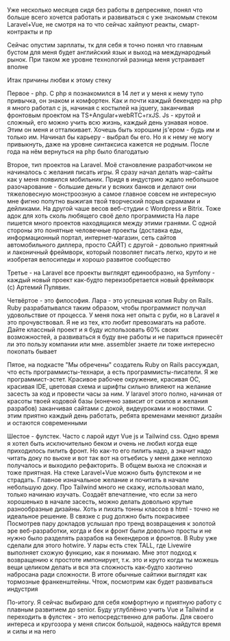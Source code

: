 Уже несколько месяцев сидя без работы в депресняке, понял что больше всего хочется работать и развиваться с уже знакомым стеком Laravel+Vue, не смотря на то что сейчас хайпуют реакты, смарт-контракты и пр


Сейчас опустим зарплаты, тк для себя я точно понял что главным бустом для меня будет английский язык и выход на международный рынок. При таком же уровне технологий разница меня устраивает вполне

Итак причины любви к этому стеку

Первое - php. C php я познакомился в 14 лет и у меня к нему тупо привычка, он знаком и комфортен. Как и почти каждый бекендер на php я много работал с js, начиная с костылей на jquery, заканчивая фронтовым проектом на TS+Angular+webRTC+rxJS. Js - крутой и сложный, его можно учить всю жизнь, каждый день узнавая новое. Этим он меня и отталкивает. Хочешь быть хорошим js'ером - будь им и только им. Начинал бы карьеру - выбрал бы его. Но я к нему не могу привыкнуть, даже на уровне синтаксиса кажется не родным. После года на нём вернуться на php было благодатью

Второе, тип проектов на Laravel. Моё становление разработчиком не начиналось с желания писать игры. Я сразу начал делать wap-сайты как у меня появился мобильник. Придя в индустрию ждало небольшое разочарование - большие деньги у всяких банков и делают они тяжеловесную монстроозную а самое главное совсем не интересную мне фигню попутно выжигая твой творческий порыв скрамами и дейликами. На другой чаше весов веб-студии с Wordpress и Bitrix. Тоже адок для хоть сколь любящего своё дело программиста
На ларе пишется много проектов находящихся между этими гранями. С одной стороны это понятные человечные проекты (доставка еды, информационный портал, интернет-магазин, сеть сайтов автомобильного диллера, просто САЙТ) с другой - довольно приятный и лаконичный фреймворк, который позволяет писать легко, круто и не изобретая велосипеды и хорошо развитое сообщество

Третье - на Laravel все проекты выглядят единообразно, на Symfony - каждый новый проект как-будто переизобретается новый фреймворк (с) Артемий Пулявин. 

Четвёртое - это философия. Лара - это успешная копия Ruby on Rails. Ruby разрабатывался таким образом, чтобы программист получал удовольствие от процесса. У меня пока нет опыта с руби, но в Laravel я это прочувствовал. Я не из тех, кто любит превозмагать на работе. Дайте классный проект и я буду использовать 60% своих возможностей, а развиваться я буду вне работы и не париться принесёт ли это пользу компании или мне. assembler знаете ли тоже интересно покопать бывает

Пятое, на подкасте "Мы обречены" создатель Ruby on Rails рассуждал, что есть программисты-технари, а есть программисты-писатели. Я же программист-эстет. Красивое рабочее окружение, красивая ОС, красивая IDE, цветовая схема и шрифты сильно влияеют на желание засесть за код и провести часы за ним. У laravel этого полно, начиная от красоты твоей кодовой базы (конечно зависит от скилов и желания разрабов) заканчивая сайтами с докой, видеуроками и новостями. С этим приятно каждый день работать, ребята временами меняют дизайн и остаются современными

Шестое - фулстек. Часто с ларой идут Vue js и Tailwind css. Одно время я хотел быть исключительно беком и очень не любил когда еще приходилось пилить фронт. Но как-то его пилить надо, а значит надо читать доку по вьюхе и вот так вот на отъебись у меня даже неплохо получалось и выходило рефакторить. В общем вьюха не сложная и тоже приятная. На стеке Laravel+Vue можно быть фулстеком и не страдать. Главное изначальное желание и почитать в начале небольшую доку. Про Tailwind много не скажу, использовал мало, только начинаю изучать. Создаёт впечатление, что если за него хорошенько в начале засесть, можно делать довольно крутые разнообразные дизайны. Хоть и пихать тонны классов в html - точно не идеальное решение. В связке с pug должно быть покрасивее
Посмотрев пару докладов услышал про тренд возвращения к золотой эре веб-разработки, когда и бек и фронт были довольно просты и не нужно было разделять разрабов на бекендеров и фронтов. В Ruby уже сделали для этого hotwire. У лары есть стек TALL, где Livewire выполняет схожую функцию, как я понимаю. Мне этот подход к возвращению к простоте импонирует, т.к. это и круто когда ты можешь вещи целиком делать и вся эта сложность как-будто хаотично набросана ради сложности. В итоге обычные сайтики выглядят как тормозные франкенштейны. Чтож, посмотрим как будет развиваться индустрия

По-итогу. Я сейчас выбираю для себя комфортную и приятную работу с плавным развитием до senior. Буду углублённо учить Vue и Tailwind и переходить в фулстек - это непосредственно для работы. Для своего интереса и кругозора у меня список большой, надеюсь найдутся время и силы и на него

